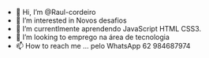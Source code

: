 - 👋 Hi, I’m @Raul-cordeiro
- 👀 I’m interested in Novos desafios
- 🌱 I’m currentlmente aprendendo JavaScript HTML CSS3. 
- 💞️ I’m looking to  emprego  na área de tecnologia
- 📫 How to reach me ...  pelo WhatsApp 62 984687974    

<!---
Raul-cordeiro/Raul-cordeiro is a ✨ special ✨ repository because its `README.md` (this file) appears on your GitHub profile.
You can click the Preview link to take a look at your changes.
--->

